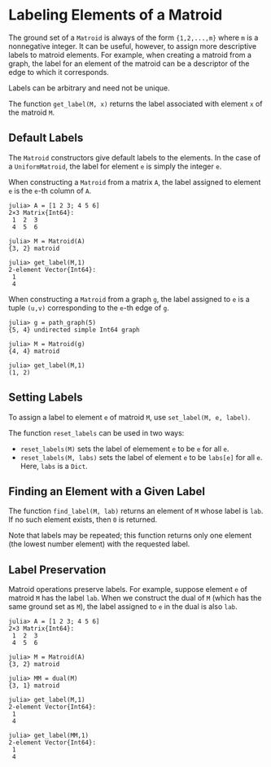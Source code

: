 # Labeling Elements of a Matroid

The ground set of a `Matroid` is always of the form `{1,2,...,m}` where `m`
is a nonnegative integer. It can be useful, however, to assign more descriptive
labels to matroid elements. For example, when creating a matroid from a graph,
the label for an element of the matroid can be a descriptor of the edge to which
it corresponds. 

Labels can be arbitrary and need not be unique. 

The function `get_label(M, x)` returns the label associated with element `x` of
the matroid `M`.



## Default Labels

The `Matroid` constructors give default labels to the elements. 
In the case of a `UniformMatroid`, the label for element `e` is simply the integer `e`.

When constructing a `Matroid` from a matrix `A`, the label assigned to element `e` 
is the `e`-th column of `A`.
```
julia> A = [1 2 3; 4 5 6]
2×3 Matrix{Int64}:
 1  2  3
 4  5  6

julia> M = Matroid(A)
{3, 2} matroid

julia> get_label(M,1)
2-element Vector{Int64}:
 1
 4
```
When constructing a `Matroid` from a graph `g`, the label assigned to `e` is a tuple `(u,v)`
corresponding to the `e`-th edge of `g`. 
```
julia> g = path_graph(5)
{5, 4} undirected simple Int64 graph

julia> M = Matroid(g)
{4, 4} matroid

julia> get_label(M,1)
(1, 2)
```

## Setting Labels

To assign a label to element `e` of matroid `M`, use `set_label(M, e, label)`.

The function `reset_labels` can be used in two ways:
* `reset_labels(M)` sets the label of elemement `e` to be `e` for all `e`.
* `reset_labels(M, labs)` sets the label of element `e` to be `labs[e]` for all `e`. Here, `labs` is a `Dict`.

## Finding an Element with a Given Label

The function `find_label(M, lab)` returns an element of `M` whose label is `lab`. 
If no such element exists, then `0` is returned. 

Note that labels may be repeated; this
function returns only one element (the lowest number element) with the requested label. 

## Label Preservation

Matroid operations preserve labels. For example, suppose element `e` of matroid `M`
has the label `lab`. When we construct the dual of `M` (which has the same ground
set as `M`), the label assigned to `e` in the dual is also `lab`.

```
julia> A = [1 2 3; 4 5 6]
2×3 Matrix{Int64}:
 1  2  3
 4  5  6

julia> M = Matroid(A)
{3, 2} matroid

julia> MM = dual(M)
{3, 1} matroid

julia> get_label(M,1)
2-element Vector{Int64}:
 1
 4

julia> get_label(MM,1)
2-element Vector{Int64}:
 1
 4
```